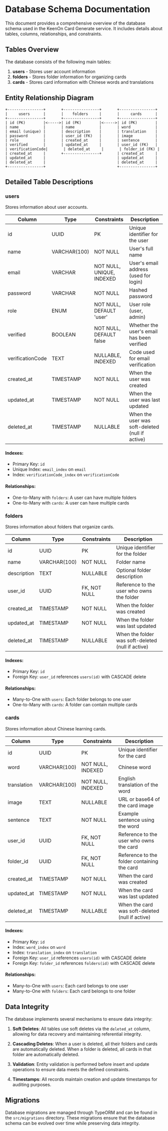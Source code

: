 # Database Schema Documentation

This document provides a comprehensive overview of the database schema used in the KeenOn Card Generate service. It includes details about tables, columns, relationships, and constraints.

## Tables Overview

The database consists of the following main tables:

1. **users** - Stores user account information
2. **folders** - Stores folder information for organizing cards
3. **cards** - Stores card information with Chinese words and translations

## Entity Relationship Diagram

```
+----------------+       +----------------+       +----------------+
|     users      |       |    folders     |       |     cards      |
+----------------+       +----------------+       +----------------+
| id (PK)        |<----->| id (PK)        |<----->| id (PK)        |
| name           |       | name           |       | word           |
| email (unique) |       | description    |       | translation    |
| password       |       | user_id (FK)   |       | image          |
| role           |       | created_at     |       | sentence       |
| verified       |       | updated_at     |       | user_id (FK)   |
| verificationCode|       | deleted_at     |       | folder_id (FK) |
| created_at     |       +----------------+       | created_at     |
| updated_at     |                                | updated_at     |
| deleted_at     |                                | deleted_at     |
+----------------+                                +----------------+
```

## Detailed Table Descriptions

### users

Stores information about user accounts.

| Column           | Type         | Constraints               | Description                                     |
| ---------------- | ------------ | ------------------------- | ----------------------------------------------- |
| id               | UUID         | PK                        | Unique identifier for the user                  |
| name             | VARCHAR(100) | NOT NULL                  | User's full name                                |
| email            | VARCHAR      | NOT NULL, UNIQUE, INDEXED | User's email address (used for login)           |
| password         | VARCHAR      | NOT NULL                  | Hashed password                                 |
| role             | ENUM         | NOT NULL, DEFAULT 'user'  | User role (user, admin)                         |
| verified         | BOOLEAN      | NOT NULL, DEFAULT false   | Whether the user's email has been verified      |
| verificationCode | TEXT         | NULLABLE, INDEXED         | Code used for email verification                |
| created_at       | TIMESTAMP    | NOT NULL                  | When the user was created                       |
| updated_at       | TIMESTAMP    | NOT NULL                  | When the user was last updated                  |
| deleted_at       | TIMESTAMP    | NULLABLE                  | When the user was soft-deleted (null if active) |

#### Indexes:

- Primary Key: `id`
- Unique Index: `email_index` on `email`
- Index: `verificationCode_index` on `verificationCode`

#### Relationships:

- One-to-Many with `folders`: A user can have multiple folders
- One-to-Many with `cards`: A user can have multiple cards

### folders

Stores information about folders that organize cards.

| Column      | Type         | Constraints  | Description                                       |
| ----------- | ------------ | ------------ | ------------------------------------------------- |
| id          | UUID         | PK           | Unique identifier for the folder                  |
| name        | VARCHAR(100) | NOT NULL     | Folder name                                       |
| description | TEXT         | NULLABLE     | Optional folder description                       |
| user_id     | UUID         | FK, NOT NULL | Reference to the user who owns the folder         |
| created_at  | TIMESTAMP    | NOT NULL     | When the folder was created                       |
| updated_at  | TIMESTAMP    | NOT NULL     | When the folder was last updated                  |
| deleted_at  | TIMESTAMP    | NULLABLE     | When the folder was soft-deleted (null if active) |

#### Indexes:

- Primary Key: `id`
- Foreign Key: `user_id` references `users(id)` with CASCADE delete

#### Relationships:

- Many-to-One with `users`: Each folder belongs to one user
- One-to-Many with `cards`: A folder can contain multiple cards

### cards

Stores information about Chinese learning cards.

| Column      | Type         | Constraints       | Description                                     |
| ----------- | ------------ | ----------------- | ----------------------------------------------- |
| id          | UUID         | PK                | Unique identifier for the card                  |
| word        | VARCHAR(100) | NOT NULL, INDEXED | Chinese word                                    |
| translation | VARCHAR(100) | NOT NULL, INDEXED | English translation of the word                 |
| image       | TEXT         | NULLABLE          | URL or base64 of the card image                 |
| sentence    | TEXT         | NOT NULL          | Example sentence using the word                 |
| user_id     | UUID         | FK, NOT NULL      | Reference to the user who owns the card         |
| folder_id   | UUID         | FK, NOT NULL      | Reference to the folder containing the card     |
| created_at  | TIMESTAMP    | NOT NULL          | When the card was created                       |
| updated_at  | TIMESTAMP    | NOT NULL          | When the card was last updated                  |
| deleted_at  | TIMESTAMP    | NULLABLE          | When the card was soft-deleted (null if active) |

#### Indexes:

- Primary Key: `id`
- Index: `word_index` on `word`
- Index: `translation_index` on `translation`
- Foreign Key: `user_id` references `users(id)` with CASCADE delete
- Foreign Key: `folder_id` references `folders(id)` with CASCADE delete

#### Relationships:

- Many-to-One with `users`: Each card belongs to one user
- Many-to-One with `folders`: Each card belongs to one folder

## Data Integrity

The database implements several mechanisms to ensure data integrity:

1. **Soft Deletes**: All tables use soft deletes via the `deleted_at` column, allowing for data recovery and maintaining referential integrity.

2. **Cascading Deletes**: When a user is deleted, all their folders and cards are automatically deleted. When a folder is deleted, all cards in that folder are automatically deleted.

3. **Validation**: Entity validation is performed before insert and update operations to ensure data meets the defined constraints.

4. **Timestamps**: All records maintain creation and update timestamps for auditing purposes.

## Migrations

Database migrations are managed through TypeORM and can be found in the `src/migrations` directory. These migrations ensure that the database schema can be evolved over time while preserving data integrity.
